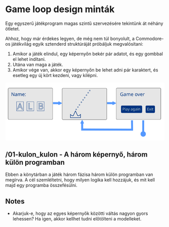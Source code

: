 # Game loop design minták

Egy egyszerű játékprogram magas szintű szervezésére tekintünk
át néhány ötletet.

Ahhoz, hogy már érdekes legyen, de még nem túl bonyolult, a
Commodore-os játékvilág egyik sztenderd struktúráját próbáljuk
megvalósítani:

1. Amikor a játék elindul, egy képernyőn bekér pár adatot, és
   egy gombbal el lehet indítani.
2. Utána van maga a játék.
3. Amikor vége van, akkor egy képernyőn be lehet adni pár
   karaktert, és esetleg egy új kört kezdeni, vagy kilépni.

![struktura](images/game-ux-structure.png)

## /01-kulon_kulon - A három képernyő, három külön programban

Ebben a könytárban a játék három fázisa három külön programban van
megírva. A cél szemléltetni, hogy milyen logika kell hozzájuk, és mit
kell majd egy programba összefésülni.


## Notes

- Akarjuk-e, hogy az egyes képernyők közötti váltás nagyon gyors
  lehessen? Ha igen, akkor kellhet tudni előtölteni a modelleket.